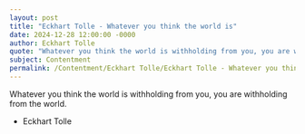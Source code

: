 ```yaml
---
layout: post
title: "Eckhart Tolle - Whatever you think the world is"
date: 2024-12-28 12:00:00 -0000
author: Eckhart Tolle
quote: "Whatever you think the world is withholding from you, you are withholding from the world."
subject: Contentment
permalink: /Contentment/Eckhart Tolle/Eckhart Tolle - Whatever you think the world is
---
```


Whatever you think the world is withholding from you, you are withholding from the world.

- Eckhart Tolle
